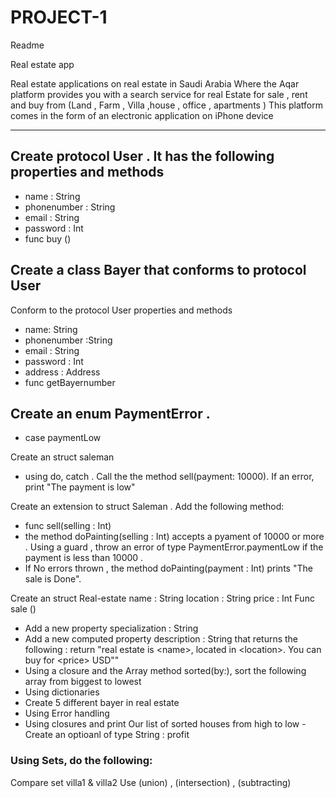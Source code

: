 # PROJECT-1


Readme


Real estate app


Real estate applications on real estate in Saudi Arabia
Where the Aqar platform provides you with a search service for real
Estate for sale , rent and buy from (Land , Farm , Villa ,house , office , apartments )
This platform comes in the form of an electronic application on iPhone device 

_______________________________________________________________

## Create  protocol User . It has the following properties and methods
  - name : String
- phonenumber  : String
- email : String
- password : Int
- func buy ()


## Create a class Bayer  that conforms to protocol User

 Conform to the protocol User properties and methods

- name: String
- phonenumber :String
- email : String
- password : Int
- address : Address
- func getBayernumber

## Create an enum PaymentError . 
- case paymentLow




Create an struct  saleman 

- using do, catch . Call the the method sell(payment: 10000). If an error, print "The payment is low"

Create an extension to struct Saleman . Add the following method:
- func sell(selling : Int)
- the method doPainting(selling : Int) accepts a pyament of 10000 or more . Using a guard , throw an error of type PaymentError.paymentLow if the payment is less than 10000 .
- If No errors thrown , the method doPainting(payment : Int) prints "The sale is Done".

Create an struct  Real-estate 
name : String
location : String
price : Int
Func sale ()

- Add a new property specialization : String
- Add a new computed property description : String that returns the following : return "real estate is \<name>, located in \<location>. You can buy for \<price> USD""
-  Using a closure and the Array method sorted(by:), sort the following array from biggest to lowest 
- Using dictionaries
 - Create 5 different bayer in real estate
- Using Error handling
- Using  closures and print Our list of sorted houses from high to low
 -Create an optioanl of type String : profit


### Using Sets, do the following:
Compare set  villa1 & villa2
Use (union) , (intersection) , (subtracting)


